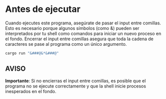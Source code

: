 # Antes de ejecutar
Cuando ejecutes este programa, asegúrate de pasar el input entre comillas. Esto es necesario porque algunos símbolos (como &) pueden ser interpretados por tu shell como comandos para iniciar un nuevo proceso en el fondo. Encerrar el input entre comillas asegura que toda la cadena de caracteres se pase al programa como un único argumento.

```rs
cargo run "&###@&*&###@"
```

## AVISO
**Importante**: Si no encierras el input entre comillas, es posible que el programa no se ejecute correctamente y que la shell inicie procesos inesperados en el fondo.